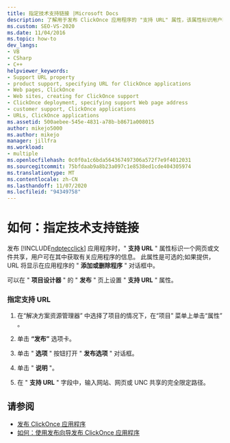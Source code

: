```yaml
---
title: 指定技术支持链接 |Microsoft Docs
description: 了解用于发布 ClickOnce 应用程序的 "支持 URL" 属性，该属性标识用户获取信息的网页或文件共享。
ms.custom: SEO-VS-2020
ms.date: 11/04/2016
ms.topic: how-to
dev_langs:
- VB
- CSharp
- C++
helpviewer_keywords:
- Support URL property
- product support, specifying URL for ClickOnce applications
- Web pages, ClickOnce
- Web sites, creating for ClickOnce support
- ClickOnce deployment, specifying support Web page address
- customer support, ClickOnce applications
- URLs, ClickOnce applications
ms.assetid: 500aebee-545e-4831-a78b-b8671a008015
author: mikejo5000
ms.author: mikejo
manager: jillfra
ms.workload:
- multiple
ms.openlocfilehash: 0c0f0a1c6bda564367497306a572f7e9f4012031
ms.sourcegitcommit: 75bfdaab9a8b23a097c1e8538ed1cde404305974
ms.translationtype: MT
ms.contentlocale: zh-CN
ms.lasthandoff: 11/07/2020
ms.locfileid: "94349758"
---
```

# <a name="how-to-specify-a-link-for-technical-support"></a>如何：指定技术支持链接
发布 [!INCLUDE[ndptecclick](../deployment/includes/ndptecclick_md.md)] 应用程序时，" **支持 URL** " 属性标识一个网页或文件共享，用户可在其中获取有关应用程序的信息。 此属性是可选的;如果提供，URL 将显示在应用程序的 " **添加或删除程序** " 对话框中。

 可以在 " **项目设计器** " 的 " **发布** " 页上设置 " **支持 URL** " 属性。

### <a name="to-specify-a-support-url"></a>指定支持 URL

1. 在“解决方案资源管理器” 中选择了项目的情况下，在“项目”  菜单上单击“属性” 。

2. 单击 **“发布”** 选项卡。

3. 单击 " **选项** " 按钮打开 " **发布选项** " 对话框。

4. 单击 " **说明** "。

5. 在 " **支持 URL** " 字段中，输入网站、网页或 UNC 共享的完全限定路径。

## <a name="see-also"></a>请参阅
- [发布 ClickOnce 应用程序](../deployment/publishing-clickonce-applications.md)
- [如何：使用发布向导发布 ClickOnce 应用程序](../deployment/how-to-publish-a-clickonce-application-using-the-publish-wizard.md)